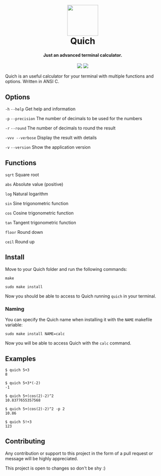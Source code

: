 <h1 align="center">
    <br>
    <img src="https://usbac.com.ve/images/Quich_logo.svg" width=100>
    <br>
    Quich
    <br>
</h1>

<h4 align="center">Just an advanced terminal calculator.</h4>

<p align="center">
<img src="https://img.shields.io/badge/version-1.1.0-blue.svg">
<img src="https://img.shields.io/badge/license-MIT-orange.svg">
</p>

Quich is an useful calculator for your terminal with multiple functions and options. Written in ANSI C.

## Options

`-h` `--help` Get help and information

`-p` `--precision` The number of decimals to be used for the numbers

`-r` `--round` The number of decimals to round the result

`-vvv --verbose` Display the result with details

`-v` `--version` Show the application version

## Functions

`sqrt` Square root

`abs`  Absolute value (positive)

`log`  Natural logarithm

`sin`  Sine trigonometric function

`cos`  Cosine trigonometric function

`tan`  Tangent trigonometric function

`floor`  Round down

`ceil`  Round up

## Install

Move to your Quich folder and run the following commands:

`make`

`sudo make install`

Now you should be able to access to Quich running `quich` in your terminal.

### Naming

You can specify the Quich name when installing it with the `NAME` makefile variable:

`sudo make install NAME=calc`

Now you will be able to access Quich with the `calc` command.

## Examples

```console
$ quich 5+3
8
```
```console
$ quich 5+3*(-2)
-1
```
```console
$ quich 5+(cos(2)-2)^2
10.8377655357568
```
```console
$ quich 5+(cos(2)-2)^2 -p 2
10.86
```
```console
$ quich 5!+3
123
```

## Contributing

Any contribution or support to this project in the form of a pull request or message will be highly appreciated.

This project is open to changes so don't be shy :)
